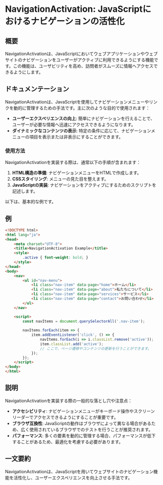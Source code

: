 <!--
Meta Description: # NavigationActivation: JavaScriptにおけるナビゲーションの活性化 ## 概要 NavigationActivationは、JavaScriptにおいてウェブアプリケーションやウェブサイトのナビゲーションをユーザーがアクティブに利用できるようにする機能です。この機能は...
Meta Keywords: nav, item, html, class, data
-->

# NavigationActivation: JavaScriptにおけるナビゲーションの活性化

## 概要
NavigationActivationは、JavaScriptにおいてウェブアプリケーションやウェブサイトのナビゲーションをユーザーがアクティブに利用できるようにする機能です。この機能は、ユーザビリティを高め、訪問者がスムーズに情報へアクセスできるようにします。

## ドキュメンテーション
NavigationActivationは、JavaScriptを使用してナビゲーションメニューやリンクを動的に管理するための手法です。主に次のような目的で使用されます：

- **ユーザーエクスペリエンスの向上**: 簡単にナビゲーションを行えることで、ユーザーが必要な情報へ迅速にアクセスできるようになります。
- **ダイナミックなコンテンツの表示**: 特定の条件に応じて、ナビゲーションメニューの項目を表示または非表示にすることができます。

### 使用方法
NavigationActivationを実装する際は、通常以下の手順が含まれます：

1. **HTML構造の準備**: ナビゲーションメニューをHTMLで作成します。
2. **CSSスタイリング**: メニューの見た目を整えます。
3. **JavaScriptの実装**: ナビゲーションをアクティブにするためのスクリプトを記述します。

以下は、基本的な例です。

## 例
```html
<!DOCTYPE html>
<html lang="ja">
<head>
    <meta charset="UTF-8">
    <title>NavigationActivation Example</title>
    <style>
        .active { font-weight: bold; }
    </style>
</head>
<body>
    <nav>
        <ul id="nav-menu">
            <li class="nav-item" data-page="home">ホーム</li>
            <li class="nav-item" data-page="about">私たちについて</li>
            <li class="nav-item" data-page="services">サービス</li>
            <li class="nav-item" data-page="contact">お問い合わせ</li>
        </ul>
    </nav>

    <script>
        const navItems = document.querySelectorAll('.nav-item');
        
        navItems.forEach(item => {
            item.addEventListener('click', () => {
                navItems.forEach(i => i.classList.remove('active'));
                item.classList.add('active');
                // ここで、ページ遷移やコンテンツの更新を行うことができます。
            });
        });
    </script>
</body>
</html>
```

## 説明
NavigationActivationを実装する際の一般的な落とし穴や注意点：

- **アクセシビリティ**: ナビゲーションメニューがキーボード操作やスクリーンリーダーでアクセスできるようにすることが重要です。
- **ブラウザ互換性**: JavaScriptの動作はブラウザによって異なる場合があるため、広く使用されているブラウザでのテストを行うことが推奨されます。
- **パフォーマンス**: 多くの要素を動的に管理する場合、パフォーマンスが低下することがあるため、最適化を考慮する必要があります。

## 一文要約
NavigationActivationは、JavaScriptを用いてウェブサイトのナビゲーション機能を活性化し、ユーザーエクスペリエンスを向上させる手法です。